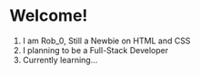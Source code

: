 <!---
Rob0artificial0101/Rob0artificial0101 is a ✨ special ✨ repository because its `README.md` (this file) appears on your GitHub profile.
You can click the Preview link to take a look at your changes.
--->
<!DOCTYPE html>
<html>
  <body>
    <h1>Welcome! </h1>
    <ol>
      <li>I am Rob_0, Still a Newbie on HTML and CSS</li>
      <li>I planning to be a Full-Stack Developer</li>
      <li>Currently learning...</li>
    </ol>
  </body>
</html>
